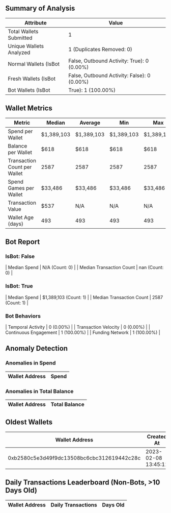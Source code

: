 ## Summary of Analysis

| Attribute | Value |
|-----------|-------|
| Total Wallets Submitted | 1 |
| Unique Wallets Analyzed | 1 (Duplicates Removed: 0) |
| Normal Wallets (IsBot | False, Outbound Activity: True): 0 (0.00%) |
| Fresh Wallets (IsBot | False, Outbound Activity: False): 0 (0.00%) |
| Bot Wallets (IsBot | True): 1 (100.00%) |
## Wallet Metrics

|Metric                         | Median     | Average    | Min        | Max|
|---|---|---|---|---|
|Spend per Wallet               | $1,389,103 | $1,389,103 | $1,389,103 | $1,389,103|
|Balance per Wallet             | $618       | $618       | $618       | $618|
|Transaction Count per Wallet   | 2587       | 2587       | 2587       | 2587|
|Spend Games per Wallet         | $33,486    | $33,486    | $33,486    | $33,486|
|Transaction Value              | $537       | N/A        | N/A        | N/A|
|Wallet Age (days)              | 493        | 493        | 493        | 493|

## Bot Report

### IsBot: False

| Median Spend | N/A (Count: 0) |
| Median Transaction Count | nan (Count: 0) |
### IsBot: True

| Median Spend | $1,389,103 (Count: 1) |
| Median Transaction Count | 2587 (Count: 1) |
### Bot Behaviors

| Temporal Activity | 0 (0.00%) |
| Transaction Velocity | 0 (0.00%) |
| Continuous Engagement | 1 (100.00%) |
| Funding Network | 1 (100.00%) |
## Anomaly Detection

### Anomalies in Spend

|Wallet Address                             |          Spend|
|---|---|

### Anomalies in Total Balance

|Wallet Address                             |  Total Balance|
|---|---|

## Oldest Wallets

|Wallet Address                             | Created At           | Days Old|
|---|---|---|
|0xb2580c5e3d49f9dc13508bc6cbc312619442c28c | 2023-02-08 13:45:11  |      493|

## Daily Transactions Leaderboard (Non-Bots, >10 Days Old)

|Wallet Address                             |   Daily Transactions |   Days Old|
|---|---|---|
